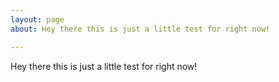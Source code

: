 ```yaml
---
layout: page
about: Hey there this is just a little test for right now!

---
```

Hey there this is just a little test for right now!